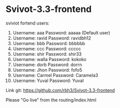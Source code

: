 # Svivot-3.3-frontend
sviviot fortend
users:
1. Username: aaa Password: aaaaa (Default user)
2. Username: ravid Password: ravidbh12
3. Username: bbb Password: bbbbbb
4. Username: ccc Password: ccccc
5. Username: shir Password: shir33
6. Username: walla Password: kokoko
7. Username: dorb Password: dorrn
8. Username: Jhon Password: fofo5
9. Username: Carmel Password: Caramela3
10. Username: Yuval Password: Yuval

Link git:
https://github.com/rbh3/Svivot-3.3-frontend

Please "Go live" from the routing/index.html

